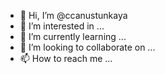 - 👋 Hi, I’m @ccanustunkaya
- 👀 I’m interested in ...
- 🌱 I’m currently learning ...
- 💞️ I’m looking to collaborate on ...
- 📫 How to reach me ...

<!---
ccanustunkaya/ccanustunkaya is a ✨ special ✨ repository because its `README.md` (this file) appears on your GitHub profile.
You can click the Preview link to take a look at your changes.
--->
